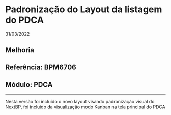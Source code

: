# Padronização do Layout da listagem do PDCA
31/03/2022
## Melhoria
## Referência: BPM6706
## Módulo: PDCA
***

Nesta versão foi incluído o novo layout visando padronização visual do NextBP, foi incluido da visualização modo Kanban na tela principal do PDCA
